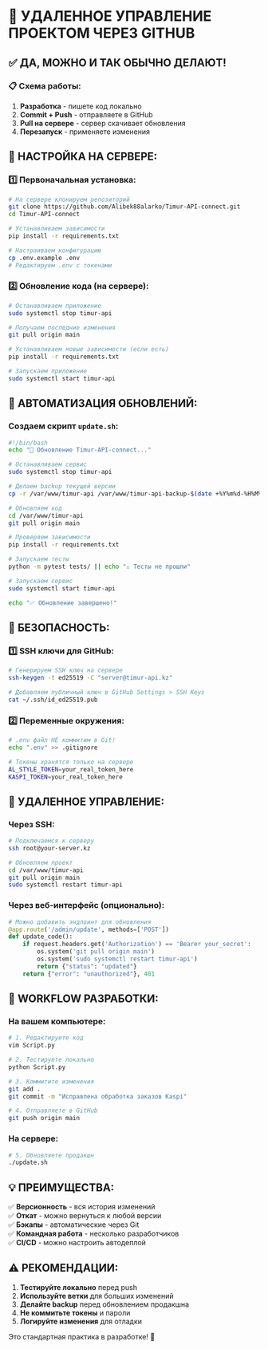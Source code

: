 # 🚀 УДАЛЕННОЕ УПРАВЛЕНИЕ ПРОЕКТОМ ЧЕРЕЗ GITHUB

## ✅ ДА, МОЖНО И ТАК ОБЫЧНО ДЕЛАЮТ!

### 📋 Схема работы:

1. **Разработка** - пишете код локально
2. **Commit + Push** - отправляете в GitHub  
3. **Pull на сервере** - сервер скачивает обновления
4. **Перезапуск** - применяете изменения

## 🔧 НАСТРОЙКА НА СЕРВЕРЕ:

### 1️⃣ Первоначальная установка:
```bash
# На сервере клонируем репозиторий
git clone https://github.com/Alibek88alarko/Timur-API-connect.git
cd Timur-API-connect

# Устанавливаем зависимости
pip install -r requirements.txt

# Настраиваем конфигурацию
cp .env.example .env
# Редактируем .env с токенами
```

### 2️⃣ Обновление кода (на сервере):
```bash
# Останавливаем приложение
sudo systemctl stop timur-api

# Получаем последние изменения
git pull origin main

# Устанавливаем новые зависимости (если есть)
pip install -r requirements.txt

# Запускаем приложение
sudo systemctl start timur-api
```

## 🤖 АВТОМАТИЗАЦИЯ ОБНОВЛЕНИЙ:

### Создаем скрипт `update.sh`:
```bash
#!/bin/bash
echo "🔄 Обновление Timur-API-connect..."

# Останавливаем сервис
sudo systemctl stop timur-api

# Делаем backup текущей версии
cp -r /var/www/timur-api /var/www/timur-api-backup-$(date +%Y%m%d-%H%M%S)

# Обновляем код
cd /var/www/timur-api
git pull origin main

# Проверяем зависимости
pip install -r requirements.txt

# Запускаем тесты
python -m pytest tests/ || echo "⚠️ Тесты не прошли"

# Запускаем сервис
sudo systemctl start timur-api

echo "✅ Обновление завершено!"
```

## 🔐 БЕЗОПАСНОСТЬ:

### 1️⃣ SSH ключи для GitHub:
```bash
# Генерируем SSH ключ на сервере
ssh-keygen -t ed25519 -C "server@timur-api.kz"

# Добавляем публичный ключ в GitHub Settings > SSH Keys
cat ~/.ssh/id_ed25519.pub
```

### 2️⃣ Переменные окружения:
```bash
# .env файл НЕ коммитим в Git!
echo ".env" >> .gitignore

# Токены хранятся только на сервере
AL_STYLE_TOKEN=your_real_token_here
KASPI_TOKEN=your_real_token_here
```

## 📱 УДАЛЕННОЕ УПРАВЛЕНИЕ:

### Через SSH:
```bash
# Подключаемся к серверу
ssh root@your-server.kz

# Обновляем проект
cd /var/www/timur-api
git pull origin main
sudo systemctl restart timur-api
```

### Через веб-интерфейс (опционально):
```python
# Можно добавить эндпоинт для обновления
@app.route('/admin/update', methods=['POST'])
def update_code():
    if request.headers.get('Authorization') == 'Bearer your_secret':
        os.system('git pull origin main')
        os.system('sudo systemctl restart timur-api')
        return {"status": "updated"}
    return {"error": "unauthorized"}, 401
```

## 🔄 WORKFLOW РАЗРАБОТКИ:

### На вашем компьютере:
```bash
# 1. Редактируете код
vim Script.py

# 2. Тестируете локально
python Script.py

# 3. Коммитите изменения
git add .
git commit -m "Исправлена обработка заказов Kaspi"

# 4. Отправляете в GitHub
git push origin main
```

### На сервере:
```bash
# 5. Обновляете продакшн
./update.sh
```

## 💡 ПРЕИМУЩЕСТВА:

✅ **Версионность** - вся история изменений  
✅ **Откат** - можно вернуться к любой версии  
✅ **Бэкапы** - автоматические через Git  
✅ **Командная работа** - несколько разработчиков  
✅ **CI/CD** - можно настроить автодеплой  

## ⚠️ РЕКОМЕНДАЦИИ:

1. **Тестируйте локально** перед push
2. **Используйте ветки** для больших изменений
3. **Делайте backup** перед обновлением продакшна
4. **Не коммитьте токены** и пароли
5. **Логируйте изменения** для отладки

Это стандартная практика в разработке! 🚀
